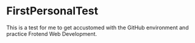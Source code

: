 # FirstPersonalTest
This is a test for me to get accustomed with the GitHub environment and practice Frotend Web Development.
